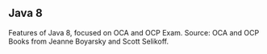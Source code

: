 ## Java 8

Features of Java 8, focused on OCA and OCP Exam.
Source: OCA and OCP Books from Jeanne Boyarsky and Scott Selikoff.
